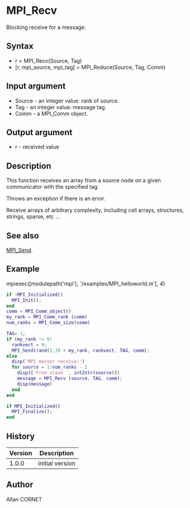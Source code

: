 

# MPI_Recv

Blocking receive for a message.

## Syntax

- r = MPI_Recv(Source, Tag)
- [r, mpi_source, mpi_tag] = MPI_Reduce(Source, Tag, Comm)

## Input argument

 - Source - an integer value: rank of source.
 - Tag - an integer value: message tag.
 - Comm - a MPI_Comm object.

## Output argument

 - r - received value

## Description


  <p>This function receives an array from a source node on a given communicator with the specified tag.</p>
  <p>Throws an exception if there is an error.</p>
  <p>Receive arrays of arbitrary complexity, including cell arrays, structures, strings, sparse, etc ...</p>


## See also

[MPI_Send](MPI_Send.md).
## Example

mpiexec([modulepath('mpi'), '/examples/MPI_helloworld.m'], 4)
```matlab
if ~MPI_Initialized()
  MPI_Init();
end
comm = MPI_Comm_object()
my_rank = MPI_Comm_rank (comm)
num_ranks = MPI_Comm_size(comm)

TAG= 1;
if (my_rank != 0)
  rankvect = 0;
  MPI_Send(rand(3,3) + my_rank, rankvect, TAG, comm);
else
  disp('MPI master receive:')
  for source = 1:num_ranks - 1
    disp(['From slave ', int2str(source)])
    message = MPI_Recv (source, TAG, comm);
    disp(message)
  end
end

if MPI_Initialized()
  MPI_Finalize();
end
```

## History

|Version|Description|
|------|------|
|1.0.0|initial version|


## Author

Allan CORNET



